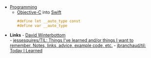 - [Programming](Programming.md)
	- [Objective-C](Objective-C.md) into [Swift](Swift.md)
		```objectivec
		#define let __auto_type const
		#define var __auto_type
		```
- **Links**
		- [David Winterbottom](https://til.codeinthehole.com/posts/)		
		- [jessesquires/TIL: Things I've learned and/or things I want to remember. Notes, links, advice, example code, etc.](https://github.com/jessesquires/TIL)
		- [jbranchaud/til: Today I Learned](https://github.com/jbranchaud/til)
